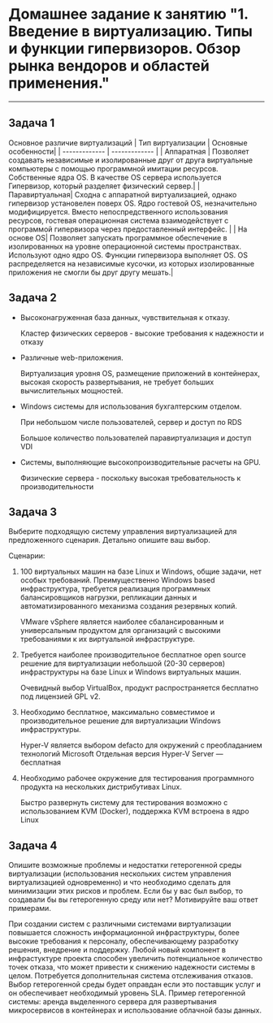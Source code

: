 
# Домашнее задание к занятию "1. Введение в виртуализацию. Типы и функции гипервизоров. Обзор рынка вендоров и областей применения."

---

## Задача 1

Основное различие виртуализаций
| Тип виртуализации | Основные  особенности|
| ------------- | ------------- |
| Аппаратная | Позволяет создавать независимые и изолированные друг от друга виртуальные компьютеры с помощью программной имитации ресурсов. Собственные ядра OS. В качестве OS сервера используется Гипервизор, который разделяет физический сервер.|
| Паравиртуальная| Сходна с аппаратной виртуализацией, однако гипервизор установелен поверх OS. Ядро гостевой OS, незначительно модифицируется. Вместо непоспредственного использования ресурсов, гостевая операционная система взаимодействует с программой гипервизора через предоставленный интерфейс. |
| На основе OS| Позволяет запускать программное обеспечение в изолированных на уровне операционной системы пространствах. Используют одно ядро OS.  Функции гипервизора выполняет OS. OS распределяется  на независимые кусочки, из которых изолированные приложения не смогли бы друг другу мешать.|

## Задача 2

- Высоконагруженная база данных, чувствительная к отказу.

    Кластер физических серверов - высокие требования к надежности и отказу

- Различные web-приложения.

    Виртуализация уровня OS, размещение приложений в контейнерах, высокая скорость развертывания, не требует больших вычислительных мощностей. 

- Windows системы для использования бухгалтерским отделом.

    При небольшом числе пользователей, сервер и доступ по RDS

    Большое количество пользователей паравиртуализация и доступ  VDI

- Системы, выполняющие высокопроизводительные расчеты на GPU.

    Физические сервера - поскольку высокая требовательность к производительности

## Задача 3

Выберите подходящую систему управления виртуализацией для предложенного сценария. Детально опишите ваш выбор.

Сценарии:

1. 100 виртуальных машин на базе Linux и Windows, общие задачи, нет особых требований. Преимущественно Windows based инфраструктура, требуется реализация программных балансировщиков нагрузки, репликации данных и автоматизированного механизма создания резервных копий.

    VMware vSphere является наиболее сбалансированным и универсальным продуктом для организаций с высокими требованиями к их виртуальной инфраструктуре.

2. Требуется наиболее производительное бесплатное open source решение для виртуализации небольшой (20-30 серверов) инфраструктуры на базе Linux и Windows виртуальных машин.

    Очевидный выбор VirtualBox, продукт распространяется бесплатно под лицензией GPL v2.

3. Необходимо бесплатное, максимально совместимое и производительное решение для виртуализации Windows инфраструктуры.

    Hyper-V является выбором defacto для окружений с преобладанием технологий Microsoft
    Отдельная версия Hyper-V Server — бесплатная

4. Необходимо рабочее окружение для тестирования программного продукта на нескольких дистрибутивах Linux.

    Быстро развернуть систему для тестирования возможно с использованием KVM (Docker), поддержка KVM встроена в ядро Linux

## Задача 4

Опишите возможные проблемы и недостатки гетерогенной среды виртуализации (использования нескольких систем управления виртуализацией одновременно) и что необходимо сделать для минимизации этих рисков и проблем. Если бы у вас был выбор, то создавали бы вы гетерогенную среду или нет? Мотивируйте ваш ответ примерами.

При создании систем с различными системами виртуализации повышается сложность информационной инфраструктуры,
более высокие требования к персоналу, обеспечивающему разработку решения, внедрение и поддержку.
Любой новый компонент в инфрастуктуре проекта способен увеличить потенциальное количество точек отказа,
что может привести к снижению надежности системы в целом. Потребуется дополнительная система отслеживания отказов.
Выбор гетерогенной среды будет оправдан если это поставщик услуг и он обеспечивает необходимый уровень SLA.
Пример гетерогенной системы:
аренда выделенного сервера для развертывания микросервисов в контейнерах и использование облачной базы данных.
